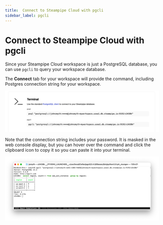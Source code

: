```yaml
---
title:  Connect to Steampipe Cloud with pgcli
sidebar_label: pgcli
---
```

# Connect to Steampipe Cloud with pgcli

Since your Steampipe Cloud workspace is just a PostgreSQL database, you can use `pgcli` to query your workspace database.

The **Connect** tab for your workspace will provide the command, including Postgres connection string for your workspace.  

<img src="/images/docs/cloud/int_psql_pgcli.png" width="600pt"/>
<br />

Note that the connection string includes your password.  It is masked in the web console display, but you can hover over the command and click the clipboard icon to copy it so you can paste it into your terminal.

<img src="/images/docs/cloud/int_pgcli.png" width="600pt"/>
<br />


